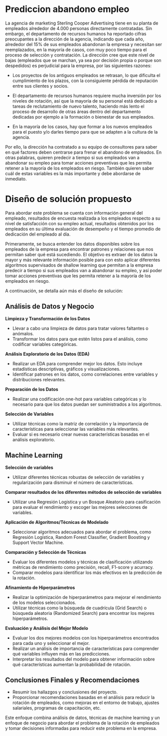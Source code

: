 # Prediccion abandono empleo

La agencia de marketing Sterling Cooper Advertising tiene en su planta de empleados alrededor de
4.000 personas directamente contratadas. Sin embargo, el departamento de recursos humanos ha
reportado cifras preocupantes a la dirección de la agencia, indicando que cada año, alrededor del
15% de sus empleados abandonan la empresa y necesitan ser reemplazados, en la mayoría de casos,
con muy poco tiempo para el proceso de selección y contratación. La dirección cree que este nivel
de bajas (empleados que se marchan, ya sea por decisión propia o porque son despedidos) es
perjudicial para la empresa, por las siguientes razones:

- Los proyectos de los antiguos empleados se retrasan, lo que dificulta el cumplimiento de los
plazos, con la consiguiente pérdida de reputación entre sus clientes y socios.

- El departamento de recursos humanos requiere mucha inversión por los niveles de rotación,
así que la mayoría de su personal está dedicado a tareas de reclutamiento de nuevo talento,
haciendo más lento el proceso de desarrollo de otras áreas dentro del departamento
dedicadas por ejemplo a la formación o bienestar de sus empleados.

- En la mayoría de los casos, hay que formar a los nuevos empleados para el puesto y/o darles
tiempo para que se adapten a la cultura de la agencia.

Por ello, la dirección ha contratado a su equipo de consultores para saber en qué factores deben
centrarse para frenar el abandono de empleados. En otras palabras, quieren predecir a tiempo si sus
empleados van a abandonar su empleo para tomar acciones preventivas que les permita retener a la
mayoría de los empleados en riesgo. También quieren saber cuál de estas variables es la más
importante y debe abordarse de inmediato.

# Diseño de solución propuesto


Para abordar este problema se cuenta con información general del empleado, resultados de encuesta 
realizada a los empleados respecto a su nivel de satisfacción con su empleo actual, resultados 
obtenidos por los empleados en su última evaluación de desempeño y el tiempo promedio de dedicación 
del empleado al día.

Primeramente, se busca entender los datos disponibles sobre los empleados de la empresa para encontrar 
patrones y relaciones que nos permitan saber qué está sucediendo. El objetivo es extraer de los datos 
la mayor y más relevante información posible para con esto aplicar diferentes algoritmos supervisados 
de shallow learning que permitan a la empresa predecir a tiempo si sus empleados van a abandonar su 
empleo, y así poder tomar acciones preventivas que les permita retener a la mayoría de los empleados en riesgo.

A continuación, se detalla aún más el diseño de solución:

## Análisis de Datos y Negocio

**Limpieza y Transformación de los Datos**
- Llevar a cabo una limpieza de datos para tratar valores faltantes o anómalos.
- Transformar los datos para que estén listos para el análisis, como codificar variables categóricas.

**Análisis Exploratorio de los Datos (EDA)**
- Realizar un EDA para comprender mejor los datos. Esto incluye estadísticas descriptivas, gráficos y
  visualizaciones.
- Identificar patrones en los datos, como correlaciones entre variables y distribuciones relevantes.

**Preparación de los Datos**
- Realizar una codificación one-hot para variables categóricas y lo necesario para que los datos puedan
  ser suministrados a los algoritmos.

**Selección de Variables**
- Utilizar técnicas como la matriz de correlación y la importancia de características para seleccionar
  las variables más relevantes.
- Evaluar si es necesario crear nuevas características basadas en el análisis exploratorio.

## Machine Learning

**Selección de variables**
- Utilizar diferentes técnicas robustas de selección de variables y regularización para disminuir el número
  de características.

**Comparar resultados de los diferentes métodos de selección de variables**
- Utilizar una Regresión Logistica y un Bosque Aleatorio para casificación para evaluar el rendimiento y
  escoger las mejores selecciones de variables.

**Aplicación de Algoritmos/Técnicas de Modelado**
- Seleccionar algoritmos adecuados para abordar el problema, como Regresión Logística, Random Forest Classifier,
  Gradient Boosting y Support Vector Machine.

**Comparación y Selección de Técnicas**
- Evaluar los diferentes modelos y técnicas de clasificación utilizando métricas de rendimiento como precisión,
  recall, F1-score y acurracy.
- Comparar modelos para identificar los más efectivos en la predicción de la rotación.

**Afinamiento de Hiperparámetros**
- Realizar la optimización de hiperparámetros para mejorar el rendimiento de los modelos seleccionados.
- Utilizar técnicas como la búsqueda de cuadrícula (Grid Search) o búsqueda aleatoria (Randomized Search) para
  encontrar los mejores hiperparámetros.

**Evaluación y Análisis del Mejor Modelo**
- Evaluar los dos mejores modelos con los hiperparámetros encontrados para cada uno y seleccionar el mejor.
- Realizar un análisis de importancia de características para comprender qué variables influyen más en las predicciones.
- Interpretar los resultados del modelo para obtener información sobre qué características aumentan la probabilidad de rotación.

## Conclusiones Finales y Recomendaciones
- Resumir los hallazgos y conclusiones del proyecto.
- Proporcionar recomendaciones basadas en el análisis para reducir la rotación de empleados, como mejoras en el entorno
  de trabajo, ajustes salariales, programas de capacitación, etc.

Este enfoque combina análisis de datos, técnicas de machine learning y un enfoque de negocio para abordar el problema de 
la rotación de empleados y tomar decisiones informadas para reducir este problema en la empresa.
